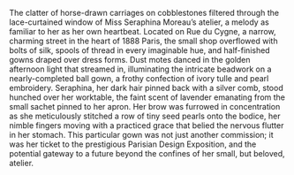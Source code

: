 The clatter of horse-drawn carriages on cobblestones filtered through the lace-curtained window of Miss Seraphina Moreau’s atelier, a melody as familiar to her as her own heartbeat.  Located on Rue du Cygne, a narrow, charming street in the heart of 1888 Paris, the small shop overflowed with bolts of silk, spools of thread in every imaginable hue, and half-finished gowns draped over dress forms.  Dust motes danced in the golden afternoon light that streamed in, illuminating the intricate beadwork on a nearly-completed ball gown, a frothy confection of ivory tulle and pearl embroidery.  Seraphina, her dark hair pinned back with a silver comb, stood hunched over her worktable, the faint scent of lavender emanating from the small sachet pinned to her apron. Her brow was furrowed in concentration as she meticulously stitched a row of tiny seed pearls onto the bodice, her nimble fingers moving with a practiced grace that belied the nervous flutter in her stomach.  This particular gown was not just another commission; it was her ticket to the prestigious Parisian Design Exposition, and the potential gateway to a future beyond the confines of her small, but beloved, atelier.
